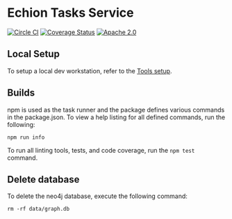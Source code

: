 # Echion Tasks Service

[![Circle CI](https://circleci.com/gh/echion/tasks.svg?style=shield)](https://circleci.com/gh/echion/tasks)
[![Coverage Status](https://coveralls.io/repos/github/echion/tasks/badge.svg?branch=master)](https://coveralls.io/github/echion/tasks?branch=master)
[![Apache 2.0](https://img.shields.io/badge/license-Apache%20License%202.0-blue.svg)](https://raw.githubusercontent.com/echion/tasks/master/LICENSE)


## Local Setup

To setup a local dev workstation, refer to the [Tools setup](https://github.com/echion/tools).

## Builds

npm is used as the task runner and the package defines various commands in the package.json. To view a help listing for all defined commands, run the following:

```
npm run info
```

To run all linting tools, tests, and code coverage, run the `npm test` command.

## Delete database

To delete the neo4j database, execute the following command:
```
rm -rf data/graph.db
```
